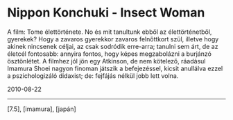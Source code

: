 # Nippon Konchuki - Insect Woman

A film: Tome élettörténete. No és mit tanultunk ebből az élettörténetből, gyerekek? Hogy a zavaros gyerekkor zavaros felnőttkort szül, illetve hogy akinek nincsenek céljai, az csak sodródik erre-arra; tanulni sem árt, de az életcél fontosabb: annyira fontos, hogy képes megzabolázni a burjánzó ösztönlétet. A filmhez jól jön egy Atkinson, de nem kötelező, ráadásul Imamura Shoei nagyon finoman játszik a befejezéssel, kicsit anullálva ezzel a pszichologizáló didaxist; de: fejfájás nélkül jobb lett volna.


2010-08-22 

----

[7.5], [imamura], [japán]
